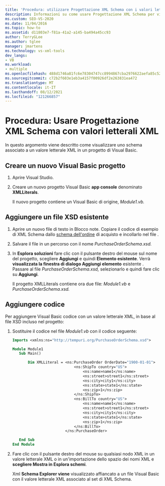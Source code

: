 ```yaml
---
title: 'Procedura: utilizzare Progettazione XML Schema con i valori letterali XML'
description: Informazioni su come usare Progettazione XML Schema per visualizzare uno schema associato a un valore letterale XML in un Visual Basic progetto.
ms.custom: SEO-VS-2020
ms.date: 11/04/2016
ms.topic: how-to
ms.assetid: d11803e7-f81a-41a2-a145-ba494a45cc93
author: TerryGLee
ms.author: tglee
manager: jmartens
ms.technology: vs-xml-tools
dev_langs:
- VB
ms.workload:
- multiple
ms.openlocfilehash: 488d1746a81fc6e78304747cc8994867cba2976622aefa85c522656470851de4
ms.sourcegitcommit: c72b2f603e1eb3a4157f00926df2e263831ea472
ms.translationtype: MT
ms.contentlocale: it-IT
ms.lasthandoff: 08/12/2021
ms.locfileid: "121266857"
---
```

# <a name="how-to-use-the-xml-schema-designer-with-xml-literals"></a>Procedura: Usare Progettazione XML Schema con valori letterali XML

In questo argomento viene descritto come visualizzare uno schema associato a un valore letterale XML in un progetto di Visual Basic.

## <a name="create-a-new-visual-basic-project"></a>Creare un nuovo Visual Basic progetto

1. Aprire Visual Studio.

2. Creare un nuovo progetto Visual Basic **app console** denominato **XMLLiterals**.

     Il nuovo progetto contiene un Visual Basic di origine, *Module1.vb.*

## <a name="add-an-existing-xsd-file"></a>Aggiungere un file XSD esistente

1. Aprire un nuovo file di testo in Blocco note. Copiare il codice di esempio di XML Schema dallo [schema dell'ordine](../xml-tools/sample-xsd-file-simple-schema.md) di acquisto e incollarlo nel file .

2. Salvare il file in un percorso con il nome *PurchaseOrderSchema.xsd.*

3. In **Esplora soluzioni** fare clic con il pulsante destro del mouse sul nome del progetto, scegliere **Aggiungi** e quindi **Elemento esistente**. Verrà **visualizzata la finestra di dialogo Aggiungi elemento** esistente . Passare al file *PurchaseOrderSchema.xsd,* selezionarlo e quindi fare clic su **Aggiungi**.

     Il progetto XMLLiterals contiene ora due file: *Module1.vb* e *PurchaseOrderSchema.xsd.*

## <a name="add-code"></a>Aggiungere codice

Per aggiungere Visual Basic codice con un valore letterale XML, in base al file XSD incluso nel progetto:

1. Sostituire il codice nel file *Module1.vb* con il codice seguente:

   ```vb
   Imports <xmlns:ns="http://tempuri.org/PurchaseOrderSchema.xsd">

   Module Module1
      Sub Main()

          Dim XMLLiteral = <ns:PurchaseOrder OrderDate="1900-01-01">
                               <ns:ShipTo country="US">
                                   <ns:name>name1</ns:name>
                                   <ns:street>street1</ns:street>
                                   <ns:city>city1</ns:city>
                                   <ns:state>state1</ns:state>
                                   <ns:zip>1</ns:zip>
                               </ns:ShipTo>
                               <ns:BillTo country="US">
                                   <ns:name>name1</ns:name>
                                   <ns:street>street1</ns:street>
                                   <ns:city>city1</ns:city>
                                   <ns:state>state1</ns:state>
                                   <ns:zip>1</ns:zip>
                               </ns:BillTo>
                           </ns:PurchaseOrder>

      End Sub
   End Module
   ```

2. Fare clic con il pulsante destro del mouse su qualsiasi nodo XML in un valore letterale XML o in un'importazione dello spazio dei nomi XML e **scegliere Mostra in Esplora schemi**.

   Xml **Schema Explorer viene** visualizzato affiancato a un file Visual Basic con il valore letterale XML associato al set di XML Schema.
